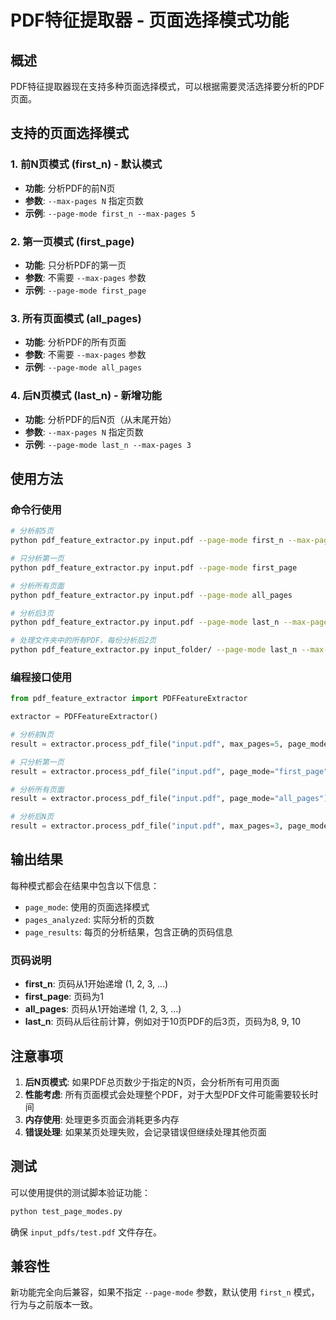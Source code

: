 # PDF特征提取器 - 页面选择模式功能

## 概述

PDF特征提取器现在支持多种页面选择模式，可以根据需要灵活选择要分析的PDF页面。

## 支持的页面选择模式

### 1. 前N页模式 (first_n) - 默认模式
- **功能**: 分析PDF的前N页
- **参数**: `--max-pages N` 指定页数
- **示例**: `--page-mode first_n --max-pages 5`

### 2. 第一页模式 (first_page)
- **功能**: 只分析PDF的第一页
- **参数**: 不需要 `--max-pages` 参数
- **示例**: `--page-mode first_page`

### 3. 所有页面模式 (all_pages)
- **功能**: 分析PDF的所有页面
- **参数**: 不需要 `--max-pages` 参数
- **示例**: `--page-mode all_pages`

### 4. 后N页模式 (last_n) - 新增功能
- **功能**: 分析PDF的后N页（从末尾开始）
- **参数**: `--max-pages N` 指定页数
- **示例**: `--page-mode last_n --max-pages 3`

## 使用方法

### 命令行使用

```bash
# 分析前5页
python pdf_feature_extractor.py input.pdf --page-mode first_n --max-pages 5

# 只分析第一页
python pdf_feature_extractor.py input.pdf --page-mode first_page

# 分析所有页面
python pdf_feature_extractor.py input.pdf --page-mode all_pages

# 分析后3页
python pdf_feature_extractor.py input.pdf --page-mode last_n --max-pages 3

# 处理文件夹中的所有PDF，每份分析后2页
python pdf_feature_extractor.py input_folder/ --page-mode last_n --max-pages 2
```

### 编程接口使用

```python
from pdf_feature_extractor import PDFFeatureExtractor

extractor = PDFFeatureExtractor()

# 分析前N页
result = extractor.process_pdf_file("input.pdf", max_pages=5, page_mode="first_n")

# 只分析第一页
result = extractor.process_pdf_file("input.pdf", page_mode="first_page")

# 分析所有页面
result = extractor.process_pdf_file("input.pdf", page_mode="all_pages")

# 分析后N页
result = extractor.process_pdf_file("input.pdf", max_pages=3, page_mode="last_n")
```

## 输出结果

每种模式都会在结果中包含以下信息：
- `page_mode`: 使用的页面选择模式
- `pages_analyzed`: 实际分析的页数
- `page_results`: 每页的分析结果，包含正确的页码信息

### 页码说明

- **first_n**: 页码从1开始递增 (1, 2, 3, ...)
- **first_page**: 页码为1
- **all_pages**: 页码从1开始递增 (1, 2, 3, ...)
- **last_n**: 页码从后往前计算，例如对于10页PDF的后3页，页码为8, 9, 10

## 注意事项

1. **后N页模式**: 如果PDF总页数少于指定的N页，会分析所有可用页面
2. **性能考虑**: 所有页面模式会处理整个PDF，对于大型PDF文件可能需要较长时间
3. **内存使用**: 处理更多页面会消耗更多内存
4. **错误处理**: 如果某页处理失败，会记录错误但继续处理其他页面

## 测试

可以使用提供的测试脚本验证功能：

```bash
python test_page_modes.py
```

确保 `input_pdfs/test.pdf` 文件存在。

## 兼容性

新功能完全向后兼容，如果不指定 `--page-mode` 参数，默认使用 `first_n` 模式，行为与之前版本一致。
